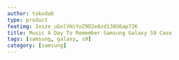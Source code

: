 ```yaml
---
author: tokodab
type: product
featimg: 1xsze_uGnlYHiYoZ9D2e8zd138U6ap72K
title: Music A Day To Remember Samsung Galaxy S9 Case
tags: [samsung, galaxy, s9]
category: [samsung]
---
```

